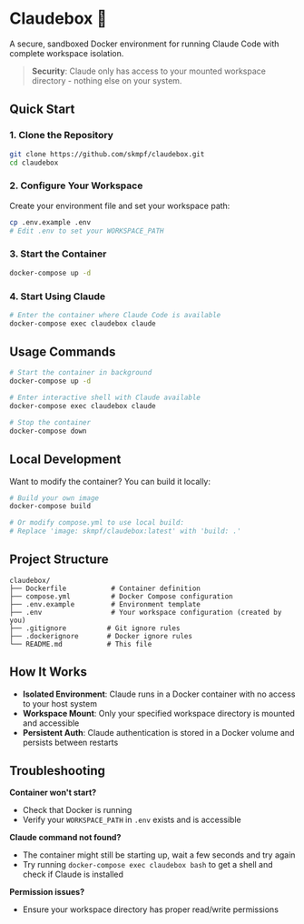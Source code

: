 # Claudebox 🐳

A secure, sandboxed Docker environment for running Claude Code with complete workspace isolation.

> **Security**: Claude only has access to your mounted workspace directory - nothing else on your system.

## Quick Start

### 1. Clone the Repository

```bash
git clone https://github.com/skmpf/claudebox.git
cd claudebox
```

### 2. Configure Your Workspace

Create your environment file and set your workspace path:

```bash
cp .env.example .env
# Edit .env to set your WORKSPACE_PATH
```

### 3. Start the Container

```bash
docker-compose up -d
```

### 4. Start Using Claude

```bash
# Enter the container where Claude Code is available
docker-compose exec claudebox claude
```

## Usage Commands

```bash
# Start the container in background
docker-compose up -d

# Enter interactive shell with Claude available
docker-compose exec claudebox claude

# Stop the container
docker-compose down
```

## Local Development

Want to modify the container? You can build it locally:

```bash
# Build your own image
docker-compose build

# Or modify compose.yml to use local build:
# Replace 'image: skmpf/claudebox:latest' with 'build: .'
```

## Project Structure

```
claudebox/
├── Dockerfile           # Container definition
├── compose.yml          # Docker Compose configuration
├── .env.example         # Environment template
├── .env                 # Your workspace configuration (created by you)
├── .gitignore          # Git ignore rules
├── .dockerignore       # Docker ignore rules
└── README.md           # This file
```

## How It Works

- **Isolated Environment**: Claude runs in a Docker container with no access to your host system
- **Workspace Mount**: Only your specified workspace directory is mounted and accessible
- **Persistent Auth**: Claude authentication is stored in a Docker volume and persists between restarts

## Troubleshooting

**Container won't start?**

- Check that Docker is running
- Verify your `WORKSPACE_PATH` in `.env` exists and is accessible

**Claude command not found?**

- The container might still be starting up, wait a few seconds and try again
- Try running `docker-compose exec claudebox bash` to get a shell and check if Claude is installed

**Permission issues?**

- Ensure your workspace directory has proper read/write permissions

